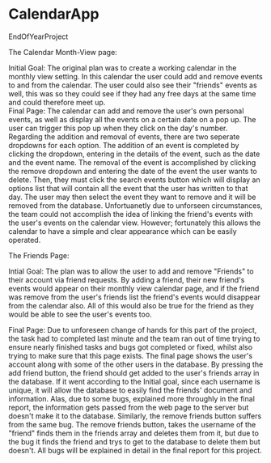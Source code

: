 # CalendarApp
EndOfYearProject

The Calendar Month-View page:
  
  Initial Goal: 
    The original plan was to create a working calendar in the monthly view setting. In this calendar the user could add and remove events to and from the calendar. The user could also see their "friends" events as well, this was so they could see if they had any free days at the same time and could therefore meet up.                                                                                           
    Final Page: 
    The calendar can add and remove the user's own personal events, as well as display all the events on a certain date on a pop up. The user can trigger this pop up when they click on the day's number. Regarding the addition and removal of events, there are two seperate dropdowns for each option. The addition of an event is completed by clicking the dropdown, entering in the details of the event, such as the date and the event name. The removal of the event is accomplished by clicking the remove dropdown and entering the date of the event the user wants to delete. Then, they must click the search events button which will display an options list that will contain all the event that the user has written to that day. The user may then select the event they want to remove and it will be removed from the database.
    Unfortuanetly due to unforseen circumstances, the team could not accomplish the idea of linking the friend's events with the user's events on the calendar view. However; fortunately this allows the calendar to have a simple and clear appearance which can be easily operated.
  
       
The Friends Page:
  
  
  Intial Goal: 
  The plan was to allow the user to add and remove "Friends" to their account via friend requests. By adding a friend, their new friend's events would appear on their monthly view calendar page, and if the friend was remove from the user's friends list the friend's events would disappear from the calendar also. All of this would also be true for the friend as they would be able to see the user's events too.
 
 
 Final Page: 
  Due to unforeseen change of hands for this part of the project, the task had to completed last minute and the team ran out of time trying to ensure nearly finished tasks and bugs got completed or fixed, whilst also trying to make sure that this page exists. The final page shows the user's account along with some of the other users in the database. 
	By pressing the add friend button, the friend should get added to the user's friends array in the database. If it went according to the Initial goal, since each username is  unique, it will allow the database to easily find the friends' document and information. Alas, due to some bugs, explained more throughly in the final report, the information gets passed from the web page to the server but doesn't make it to the database. Similarly, the remove friends button suffers from the same bug. The remove friends button, takes the username of the "friend" finds them in the friends array and deletes them from it, but due to the bug it finds the friend and trys to get to the database to delete them but doesn't. All bugs will be explained in detail in the final report for this project. 
